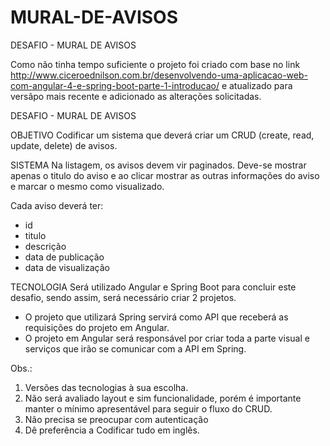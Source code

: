# MURAL-DE-AVISOS
DESAFIO - MURAL DE AVISOS



Como não tinha tempo suficiente o projeto foi criado com base no 
link http://www.ciceroednilson.com.br/desenvolvendo-uma-aplicacao-web-com-angular-4-e-spring-boot-parte-1-introducao/ 
e atualizado para versãpo mais recente e adicionado as alterações solicitadas. 



DESAFIO - MURAL DE AVISOS

OBJETIVO
Codificar um sistema que deverá criar um CRUD (create, read, update, delete) de avisos.

SISTEMA
Na listagem, os avisos devem vir paginados. Deve-se mostrar apenas o titulo do aviso e ao clicar mostrar as outras informações do aviso e marcar o mesmo como visualizado.

Cada aviso deverá ter:
- id
- titulo
- descrição
- data de publicação
- data de visualização

TECNOLOGIA
Será utilizado Angular e Spring Boot para concluir este desafio, sendo assim, será necessário criar 2 projetos. 

- O projeto que utilizará Spring servirá como API que receberá as requisições do projeto em Angular.
- O projeto em Angular será responsável por criar toda a parte visual e serviços que irão se comunicar com a API em Spring.

Obs.:

1. Versões das tecnologias à sua escolha.
2. Não será avaliado layout e sim funcionalidade, porém é importante manter o mínimo apresentável para seguir o fluxo do CRUD.
3. Não precisa se preocupar com autenticação
4. Dê preferência a Codificar tudo em inglês.
